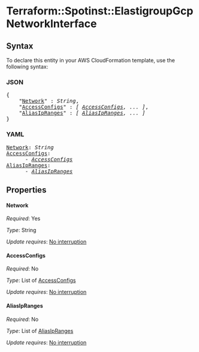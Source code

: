 # Terraform::Spotinst::ElastigroupGcp NetworkInterface

## Syntax

To declare this entity in your AWS CloudFormation template, use the following syntax:

### JSON

<pre>
{
    "<a href="#network" title="Network">Network</a>" : <i>String</i>,
    "<a href="#accessconfigs" title="AccessConfigs">AccessConfigs</a>" : <i>[ <a href="networkinterface-accessconfigs.md">AccessConfigs</a>, ... ]</i>,
    "<a href="#aliasipranges" title="AliasIpRanges">AliasIpRanges</a>" : <i>[ <a href="networkinterface-aliasipranges.md">AliasIpRanges</a>, ... ]</i>
}
</pre>

### YAML

<pre>
<a href="#network" title="Network">Network</a>: <i>String</i>
<a href="#accessconfigs" title="AccessConfigs">AccessConfigs</a>: <i>
      - <a href="networkinterface-accessconfigs.md">AccessConfigs</a></i>
<a href="#aliasipranges" title="AliasIpRanges">AliasIpRanges</a>: <i>
      - <a href="networkinterface-aliasipranges.md">AliasIpRanges</a></i>
</pre>

## Properties

#### Network

_Required_: Yes

_Type_: String

_Update requires_: [No interruption](https://docs.aws.amazon.com/AWSCloudFormation/latest/UserGuide/using-cfn-updating-stacks-update-behaviors.html#update-no-interrupt)

#### AccessConfigs

_Required_: No

_Type_: List of <a href="networkinterface-accessconfigs.md">AccessConfigs</a>

_Update requires_: [No interruption](https://docs.aws.amazon.com/AWSCloudFormation/latest/UserGuide/using-cfn-updating-stacks-update-behaviors.html#update-no-interrupt)

#### AliasIpRanges

_Required_: No

_Type_: List of <a href="networkinterface-aliasipranges.md">AliasIpRanges</a>

_Update requires_: [No interruption](https://docs.aws.amazon.com/AWSCloudFormation/latest/UserGuide/using-cfn-updating-stacks-update-behaviors.html#update-no-interrupt)

